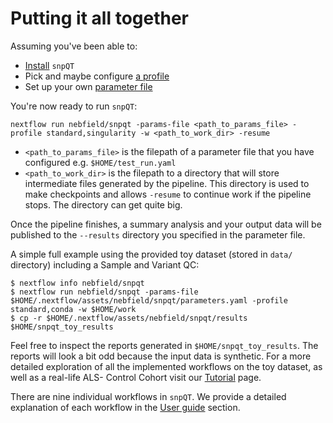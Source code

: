 # Putting it all together

Assuming you've been able to:

* [Install](installation.md) `snpQT`
* Pick and maybe configure [a profile](profiles.md)
* Set up your own [parameter file](parameters.md)

You're now ready to run `snpQT`:

```
nextflow run nebfield/snpqt -params-file <path_to_params_file> -profile standard,singularity -w <path_to_work_dir> -resume
```

* `<path_to_params_file>` is the filepath of a parameter file that you have
  configured e.g. `$HOME/test_run.yaml`
* `<path_to_work_dir>` is the filepath to a directory that will store
  intermediate files generated by the pipeline. This directory is used to make
  checkpoints and allows `-resume` to continue work if the pipeline stops. The
  directory can get quite big.

Once the pipeline finishes, a summary analysis and your output data will be
published to the `--results` directory you specified in the parameter file.

A simple full example using the provided toy dataset (stored in `data/` directory) including a Sample and Variant QC:

```
$ nextflow info nebfield/snpqt
$ nextflow run nebfield/snpqt -params-file $HOME/.nextflow/assets/nebfield/snpqt/parameters.yaml -profile standard,conda -w $HOME/work
$ cp -r $HOME/.nextflow/assets/nebfield/snpqt/results $HOME/snpqt_toy_results
```

Feel free to inspect the reports generated in `$HOME/snpqt_toy_results`. The
reports will look a bit odd because the input data is synthetic. For a more detailed exploration of all the implemented
workflows on the toy dataset, as well as a real-life ALS- Control Cohort visit our [Tutorial](https://snpqt.readthedocs.io/en/latest/user-guide/results/) page.

There are nine individual workflows in `snpQT`. We provide a detailed
explanation of each workflow in the [User guide](https://snpqt.readthedocs.io/en/latest/user-guide/background/)
section.
